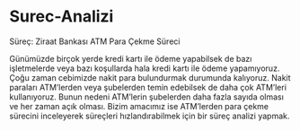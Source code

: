# Surec-Analizi

Süreç: Ziraat Bankası ATM Para Çekme Süreci

Günümüzde birçok yerde kredi kartı ile ödeme yapabilsek de bazı işletmelerde veya bazı koşullarda hala kredi kartı ile ödeme yapamıyoruz. Çoğu zaman cebimizde nakit para bulundurmak durumunda kalıyoruz. Nakit paraları ATM’lerden veya şubelerden temin edebilsek de daha çok ATM’leri kullanıyoruz. Bunun nedeni ATM’lerin şubelerden daha fazla sayıda olması ve her zaman açık olması.
	Bizim amacımız ise ATM’lerden para çekme sürecini inceleyerek süreçleri hızlandırabilmek için bir süreç analizi yapmak.



